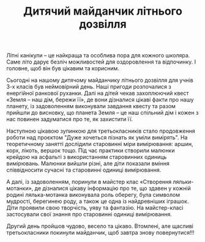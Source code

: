 ﻿---
title: Дитячий майданчик літнього дозвілля
---

Літні канікули – це найкраща та особлива пора для кожного школяра. Саме літо дарує безліч можливостей для оздоровлення та відпочинку. І головне, щоб він був цікавим та корисним.

Сьогодні на нашому дитячому майданчику літнього дозвілля для учнів 3-х класів був неймовірний день. Наші пригоди розпочалися з енергійної ранкової руханки. Далі на дітей чекав захоплюючий квест «Земля – наш дім, бережи її», де вони дізналися цікаві факти про нашу планету, із задоволенням виконували завдання квесту та разом прийшли до висновку, що планета Земля – це наш спільний дім і кожен з нас повинен задуматися про те, як захистити її.

Наступною цікавою зупинкою для третьокласників стало продовження роботи над проєктом "Дуже хочеться пізнать як уміли вимірять". На теоретичному занятті дослідили старовинні міри вимірювання: аршин, корх, лікоть, вершок тощо. Під час практики створили малюнки крейдою на асфальті з використанням старовинних одиниць вимірювань. Малюнки вийшли різні, але діти показали вміння співвідносити сучасні та старовинні одиниці вимірювання.

А далі, із задоволенням, поринули в майстер клас «Створення ляльки-мотанки», де дізналися цікаву інформацію про те, що здавен у кожній родині лялька-мотанка виконувала роль оберегу, була символом мудрості, берегинею роду, а також це одна із найдревніших іграшок. Діти проявили свою творчість, уяву та фантазію. На майстер-класі застосували свої знання про старовинні одиниці вимірювання.

Другий день пройшов чудово, весело та цікаво. Втомлені, але щасливі третьокласники покинули майданчик, щоб завтра знову повернутися!!!

<slideshow />
